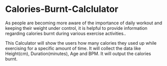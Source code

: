 # Calories-Burnt-Calclulator

As people are becoming more aware of the importance of daily workout and keeping their weight under control, it is helpful to provide information regarding calories burnt during various exercise activities..

This Calculator will show the users how many calories they used up while exercising for a specific amount of time. It will collect the data like Height(cm), Duration(minutes), Age and BPM. It will output the calories burnt.  
